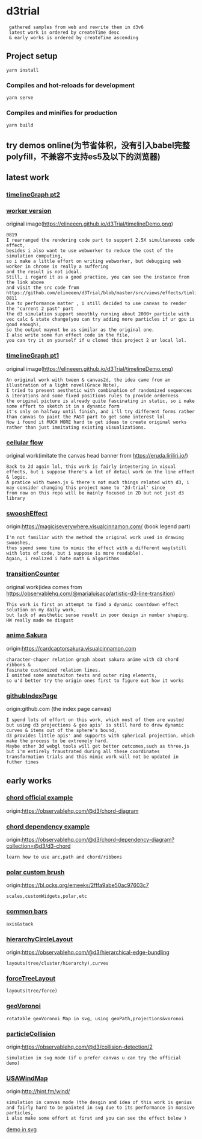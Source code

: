 # d3trial
```
 gathered samples from web and rewrite them in d3v6
 latest work is ordered by createTime desc 
 & early works is ordered by createTime ascending
```
## Project setup
```
yarn install
```

### Compiles and hot-reloads for development
```
yarn serve
```

### Compiles and minifies for production
```
yarn build
```
## try demos online(为节省体积，没有引入babel完整polyfill，不兼容不支持es5及以下的浏览器)

## latest work

### [timelineGraph pt2](https://elineeen.github.io/d3Trial/#/timelineGraphComplete)
### [worker version](https://elineeen.github.io/d3Trial/#/timelineGraphWorker)
original image(https://elineeen.github.io/d3Trial/timelineDemo.png)
```
0819
I rearranged the rendering code part to support 2.5X simultaneous code effect,
besides i also want to use webworker to reduce the cost of the simulation computing,
so i make a little effort on writing webworker, but debugging web worker in chrome is really a suffering
and the result is not ideal.
Still, i regard it as a good practice, you can see the instance from the link above 
and visit the src code from https://github.com/elineeen/d3Trial/blob/master/src/views/effects/timline.worker.js
0811
Due to performance matter , i still decided to use canvas to render the "current 2 past" part
the d3 simulation support smoothly running about 2000+ particle with vec calc & state change(you can try adding more particles if ur gpu is good enough),
so the output maynot be as similar as the original one.
I also write some fun effect code in the file, 
you can try it on yourself if u cloned this project 2 ur local lol. 
```

### [timelineGraph pt1](https://elineeen.github.io/d3Trial/#/timeline)
original image(https://elineeen.github.io/d3Trial/timelineDemo.png)
```
An original work with tween & canvas2d, the idea came from an illustration of a light novel(Grace Note),
I tried to present aesthetic with combination of randomized sequences & iterations and some fixed positions rules to provide orderness
the original picture is already quite fascinating in static, so i make some effort to sketch it in a dynamic form
it's only on halfway until finish, and i'll try different forms rather than canvas to paint the PAST part to get some interest lol 
Now i found it MUCH MORE hard to get ideas to create original works rather than just immitating existing visualizations.
```

### [cellular flow](https://elineeen.github.io/d3Trial/#/cellularEffect)
original work(imitate the canvas head banner from https://eruda.liriliri.io/)
```
Back to 2d again lol, this work is fairly intestering in visual effects, but i suppose there's a lot of detail work on the line effect
& logic.
A pratice with tween.js & there's not much things related with d3, i may consider changing this project name to '2d-trial' since 
from now on this repo will be mainly focused in 2D but not just d3 library  
```

### [swooshEffect](https://elineeen.github.io/d3Trial/#/swooshDemo)
origin:https://magiciseverywhere.visualcinnamon.com/ (book legend part)
```
I'm not familiar with the method the original work used in drawing swooshes,
thus spend some time to mimic the effect with a different way(still with lots of code, but i suppose is more readable).
Again, i realized i hate math & algorithms
```

### [transitionCounter](https://elineeen.github.io/d3Trial/#/transitionCounter)
original work(idea comes from https://observablehq.com/@marialuisacp/artistic-d3-line-transition)
```
This work is first an attempt to find a dynamic countdown effect solution on my daily work,
but lack of aesthetic sense result in poor design in number shaping.
HW really made me disgust
```

### [anime Sakura](https://elineeen.github.io/d3Trial/#/compositeSakura)
origin:https://cardcaptorsakura.visualcinnamon.com
```
character-chaper relation graph about sakura anime with d3 chord ribbons &
fasinate customized relation lines.
I omitted some annotaiton texts and outer ring elements,
so u'd better try the origin ones first to figure out how it works
```

### [githubIndexPage](https://elineeen.github.io/d3Trial/#/gitIndex)
origin:github.com (the index page canvas)
```
I spend lots of effort on this work, which most of them are wasted 
but using d3 projections & geo apis' is still hard to draw dynamic curves & items out of the sphere's bound,
d3 provides little apis' and supports with spherical projection, which make the process to be extremely hard. 
Maybe other 3d webgl tools will get better outcomes,such as three.js
but i'm entirely fraustrated during all these coordinates transformation trials and this mimic work will not be updated in futher times 
```

## early works

### [chord official example](https://elineeen.github.io/d3Trial/#/chord1)
origin:https://observablehq.com/@d3/chord-diagram

### [chord dependency example](https://elineeen.github.io/d3Trial/#/chord2)
origin:https://observablehq.com/@d3/chord-dependency-diagram?collection=@d3/d3-chord
```
learn how to use arc,path and chord/ribbons
```
### [polar custom brush](https://elineeen.github.io/d3Trial/#/customBrush)
origin:https://bl.ocks.org/emeeks/2fffa9abe50ac97603c7
```
scales,customWidgets,polar,etc
```
### [common bars](https://elineeen.github.io/d3Trial/#/barchart)
```
axis&stack
```

### [hierarchyCircleLayout](https://elineeen.github.io/d3Trial/#/layout1)
origin:https://observablehq.com/@d3/hierarchical-edge-bundling
```
layouts(tree/cluster/hierarchy),curves
```
### [forceTreeLayout](https://elineeen.github.io/d3Trial/#/layout2)
```
layouts(tree/force)
```
### [geoVoronoi](https://elineeen.github.io/d3Trial/#/geoVoronoi)
```
rotatable geoVoronoi Map in svg, using geoPath,projections&voronoi
```

### [particleCollision](https://elineeen.github.io/d3Trial/#/collision)
origin:https://observablehq.com/@d3/collision-detection/2
```
simulation in svg mode (if u prefer canvas u can try the official demo)
```

### [USAWindMap](https://elineeen.github.io/d3Trial/#/windCanvas)
origin:http://hint.fm/wind/
```
simulation in canvas mode (the desgin and idea of this work is genius
and fairly hard to be painted in svg due to its performance in massive particles,
i also make some effort at first and you can see the effect below )
```
[demo in svg](https://elineeen.github.io/d3Trial/#/windSVG)


